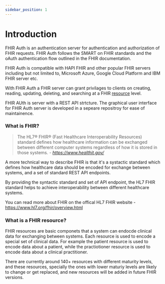 ```yaml
---
sidebar_position: 1
---
```


# Introduction

FHIR Auth is an authentication server for authentication and authorization of FHIR requests. FHIR Auth follows the SMART on FHIR standards and the oAuth authentication flow outlined in the FHIR documentation.

FHIR Auth is compatible with HAPI FHIR and other popular FHIR servers including but not limited to, Microsoft Azure, Google Cloud Platform and IBM FHIR server etc.

With FHIR Auth a FHIR server can grant privilages to clients on creating, reading, updating, deleting, and searching at a FHIR [resource](#what-is-a-fhir-resource) level.

FHIR AUth is server with a REST API strtcture. The graphical user interface for FHIR Auth server is developed in a sepeare repositroy for ease of maintainence.

### What is FHIR?

> The HL7® FHIR® (Fast Healthcare Interoperability Resources) standard defines how healthcare information can be exchanged between different computer systems regardless of how it is stored in those systems. - *https://www.healthit.gov/*

A more technical way to describe FHIR is that it's a systactic standard which defines how healthcare data should be encoded for exchange between systems, and a set of standard REST API endpoints.

By providing the syntactic standard and set of API endpoint, the HL7 FHIR standard helps to achieve interoperability between different healthcare systems.

You can read more about FHIR on the offical HL7 FHIR website - https://www.hl7.org/fhir/overview.html

### What is a FHIR resource?

FHIR resources are basic componets that a system can endocde clinical data for exchanging between systems. Each resource is used to encode a special set of clinical data. For example the patient resource is used to encode data about a patient, while the practiotioner resource is used to encode data about a clinical practitioner.

There are currently around 140+ resources with different maturity levels, and these resources, specially the ones with lower maturiy levels are likely to change or get replaced, and new resources will be added in future FHIR versions.
